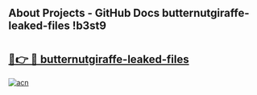 ## About Projects - GitHub Docs butternutgiraffe-leaked-files !b3st9

# <h2><a href="https://andorid.site?title=butternutgiraffe-leaked-files&ref=14PRO">🔗👉 🔴 butternutgiraffe-leaked-files</a></h2>

[![acn](https://github.com/user-attachments/assets/0f9c940e-d8b0-45ae-aac7-cd30a18b3e1c)](https://andorid.site?title=butternutgiraffe-leaked-files&ref=14PRO)

